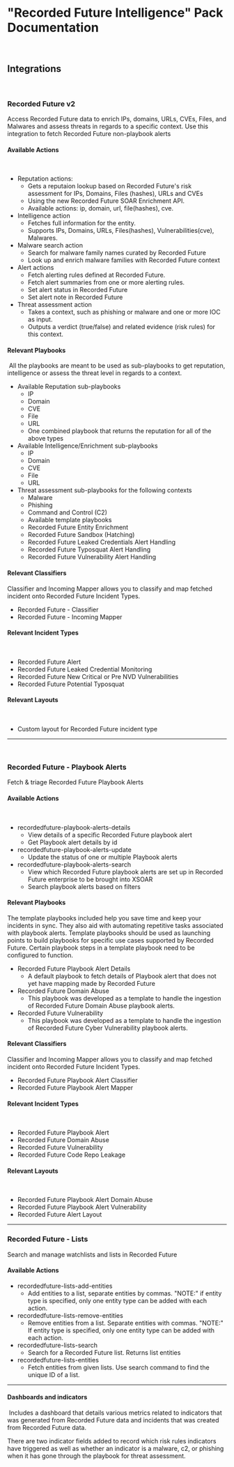 # "Recorded Future Intelligence" Pack Documentation

​

## Integrations

​

### Recorded Future v2 

Access Recorded Future data to enrich IPs, domains, URLs, CVEs, Files, and Malwares and assess
threats in regards to a specific context. Use this integration to fetch Recorded Future non-playbook alerts
​

#### Available Actions

​

* Reputation actions: 
  * Gets a reputaion lookup based on Recorded Future's risk assessment for IPs, Domains, Files (hashes), URLs and CVEs
  * Using the new Recorded Future SOAR Enrichment API.
  * Available actions: ip, domain, url, file(hashes), cve.
* Intelligence action
  * Fetches full information for the entity.
  * Supports IPs, Domains, URLs, Files(hashes), Vulnerabilities(cve), Malwares.
* Malware search action
  * Search for malware family names curated by Recorded Future
  * Look up and enrich malware families with Recorded Future context
* Alert actions
  * Fetch alerting rules defined at Recorded Future.
  * Fetch alert summaries from one or more alerting rules.
  * Set alert status in Recorded Future
  * Set alert note in Recorded Future
* Threat assessment action
  * Takes a context, such as phishing or malware and one or more IOC as input.
  * Outputs a verdict (true/false) and related evidence (risk rules) for this context.
​
​

#### Relevant Playbooks

​
All the playbooks are meant to be used as sub-playbooks to get reputation, intelligence or assess the threat level in
regards to a context.

* Available Reputation sub-playbooks
  * IP
  * Domain
  * CVE
  * File
  * URL
  * One combined playbook that returns the reputation for all of the above types
​
* Available Intelligence/Enrichment sub-playbooks
  * IP
  * Domain
  * CVE
  * File
  * URL
​
* Threat assessment sub-playbooks for the following contexts
  * Malware
  * Phishing
  * Command and Control (C2)
​
  * Available template playbooks
  * Recorded Future Entity Enrichment
  * Recorded Future Sandbox (Hatching)
  * Recorded Future Leaked Credentials Alert Handling
  * Recorded Future Typosquat Alert Handling
  * Recorded Future Vulnerability Alert Handling
    
#### Relevant Classifiers

Classifier and Incoming Mapper allows you to classify and map fetched incident onto Recorded Future Incident Types.
​

* Recorded Future - Classifier
* Recorded Future - Incoming Mapper
    
#### Relevant Incident Types

​

* Recorded Future Alert
* Recorded Future Leaked Credential Monitoring
* Recorded Future New Critical or Pre NVD Vulnerabilities
* Recorded Future Potential Typosquat 
    
#### Relevant Layouts

​

* Custom layout for Recorded Future incident type
    
---
​

### Recorded Future - Playbook Alerts

Fetch & triage Recorded Future Playbook Alerts
​

#### Available Actions

​

* recordedfuture-playbook-alerts-details
  * View details of a specific Recorded Future playbook alert
  * Get Playbook alert details by id
* recordedfuture-playbook-alerts-update
  * Update the status of one or multiple Playbook alerts
* recordedfuture-playbook-alerts-search
  * View which Recorded Future playbook alerts  are set up in Recorded Future enterprise to be brought into XSOAR
  * Search playbook alerts based on filters
​

#### Relevant Playbooks

The template playbooks included help you save time and keep your incidents in sync. They also aid with automating repetitive tasks associated with playbook alerts. Template playbooks should be used as launching points to build playbooks for specific use cases supported by Recorded Future. Certain playbook steps in a template playbook need to be configured to function.
​

* Recorded Future Playbook Alert Details 
  * A default playbook to fetch details of Playbook alert that does not yet have mapping made by Recorded Future
* Recorded Future Domain Abuse
  * This playbook was developed as a template to handle the ingestion of Recorded Future Domain Abuse playbook alerts.
* Recorded Future Vulnerability
  * This playbook was developed as a template to handle the ingestion of Recorded Future Cyber Vulnerability playbook alerts.
​

#### Relevant Classifiers

Classifier and Incoming Mapper allows you to classify and map fetched incident onto Recorded Future Incident Types.
​

* Recorded Future Playbook Alert Classifier
* Recorded Future Playbook Alert Mapper
    
#### Relevant Incident Types

​

* Recorded Future Playbook Alert
* Recorded Future Domain Abuse
* Recorded Future Vulnerability
* Recorded Future Code Repo Leakage
​

#### Relevant Layouts

​

* Recorded Future Playbook Alert Domain Abuse
* Recorded Future Playbook Alert Vulnerability
* Recorded Future Alert Layout
​

---

### Recorded Future - Lists

Search and manage watchlists and lists in Recorded Future
​

#### Available Actions

* recordedfuture-lists-add-entities
 	* Add entities to a list, separate entities by commas. "NOTE:" if entity type is specified, only one entity type can be added with each action.
* recordedfuture-lists-remove-entities
  * Remove entities from a list. Separate entities with commas. "NOTE:" If entity type is specified, only one entity type can be added with each action.
* recordedfuture-lists-search
 	* Search for a Recorded Future list. Returns list entities  
* recordedfuture-lists-entities
  * Fetch entities from given lists. Use search command to find the unique ID of a list.

---

#### Dashboards and indicators

​
Includes a dashboard that details various metrics related to indicators that was generated from Recorded Future data and
incidents that was created from Recorded Future data.  

There are two indicator fields added to record which risk rules indicators have triggered as well as whether an
indicator is a malware, c2, or phishing when it has gone through the playbook for threat assessment.
